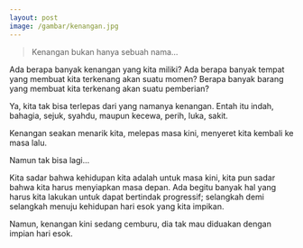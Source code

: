 ```yaml
---
layout: post
image: /gambar/kenangan.jpg
---
```


> Kenangan bukan hanya sebuah nama...

Ada berapa banyak kenangan yang kita miliki? Ada berapa banyak tempat yang membuat kita terkenang akan suatu momen? Berapa banyak barang yang membuat kita terkenang akan suatu pemberian?

Ya, kita tak bisa terlepas dari yang namanya kenangan. Entah itu indah, bahagia, sejuk, syahdu, maupun kecewa, perih, luka, sakit.

Kenangan seakan menarik kita, melepas masa kini, menyeret kita kembali ke masa lalu.

Namun tak bisa lagi...

Kita sadar bahwa kehidupan kita adalah untuk masa kini, kita pun sadar bahwa kita harus menyiapkan masa depan. Ada begitu banyak hal yang harus kita lakukan untuk dapat bertindak progressif; selangkah demi selangkah menuju kehidupan hari esok yang kita impikan.

Namun, kenangan kini sedang cemburu, dia tak mau diduakan dengan impian hari esok.